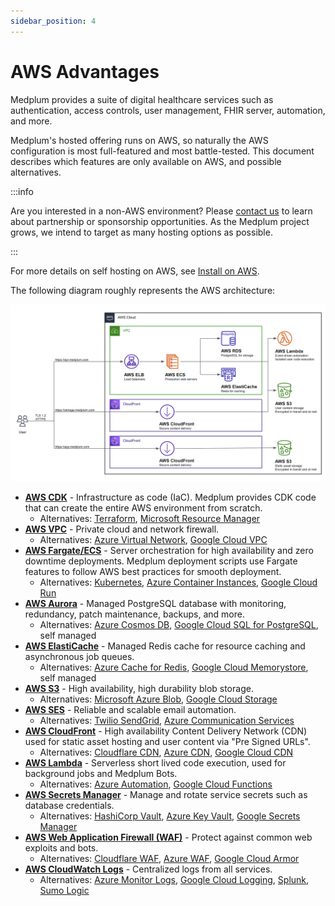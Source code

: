 ```yaml
---
sidebar_position: 4
---
```


# AWS Advantages

Medplum provides a suite of digital healthcare services such as authentication, access controls, user management, FHIR server, automation, and more.

Medplum's hosted offering runs on AWS, so naturally the AWS configuration is most full-featured and most battle-tested. This document describes which features are only available on AWS, and possible alternatives.

:::info

Are you interested in a non-AWS environment? Please [contact us](mailto:hello@medplum.com) to learn about partnership or sponsorship opportunities. As the Medplum project grows, we intend to target as many hosting options as possible.

:::

For more details on self hosting on AWS, see [Install on AWS](./install-on-aws).

The following diagram roughly represents the AWS architecture:

![Medplum AWS Architecture](./medplum-aws-architecture.png)

- **[AWS CDK](https://aws.amazon.com/cdk/)** - Infrastructure as code (IaC). Medplum provides CDK code that can create the entire AWS environment from scratch.
  - Alternatives: [Terraform](https://www.terraform.io/), [Microsoft Resource Manager](https://learn.microsoft.com/en-us/azure/azure-resource-manager/)
- **[AWS VPC](https://aws.amazon.com/vpc/)** - Private cloud and network firewall.
  - Alternatives: [Azure Virtual Network](https://learn.microsoft.com/en-us/azure/virtual-network/), [Google Cloud VPC](https://cloud.google.com/vpc)
- **[AWS Fargate/ECS](https://aws.amazon.com/fargate/)** - Server orchestration for high availability and zero downtime deployments. Medplum deployment scripts use Fargate features to follow AWS best practices for smooth deployment.
  - Alternatives: [Kubernetes](https://kubernetes.io/), [Azure Container Instances](https://azure.microsoft.com/en-us/products/container-instances/), [Google Cloud Run](https://cloud.google.com/run)
- **[AWS Aurora](https://aws.amazon.com/rds/aurora/)** - Managed PostgreSQL database with monitoring, redundancy, patch maintenance, backups, and more.
  - Alternatives: [Azure Cosmos DB](https://azure.microsoft.com/en-us/products/cosmos-db/), [Google Cloud SQL for PostgreSQL](https://cloud.google.com/sql/docs/postgres), self managed
- **[AWS ElastiCache](https://aws.amazon.com/elasticache/)** - Managed Redis cache for resource caching and asynchronous job queues.
  - Alternatives: [Azure Cache for Redis](https://learn.microsoft.com/en-us/azure/azure-cache-for-redis/cache-overview), [Google Cloud Memorystore](https://cloud.google.com/memorystore), self managed
- **[AWS S3](https://aws.amazon.com/s3/)** - High availability, high durability blob storage.
  - Alternatives: [Microsoft Azure Blob](https://azure.microsoft.com/en-us/products/storage/blobs/), [Google Cloud Storage](https://cloud.google.com/storage)
- **[AWS SES](https://aws.amazon.com/ses/)** - Reliable and scalable email automation.
  - Alternatives: [Twilio SendGrid](#), [Azure Communication Services](https://azure.microsoft.com/en-us/products/communication-services/)
- **[AWS CloudFront](https://aws.amazon.com/cloudfront/)** - High availability Content Delivery Network (CDN) used for static asset hosting and user content via "Pre Signed URLs".
  - Alternatives: [Cloudflare CDN](https://www.cloudflare.com/cdn/), [Azure CDN](https://azure.microsoft.com/en-us/products/cdn/), [Google Cloud CDN](https://cloud.google.com/cdn)
- **[AWS Lambda](https://aws.amazon.com/lambda/)** - Serverless short lived code execution, used for background jobs and Medplum Bots.
  - Alternatives: [Azure Automation](https://learn.microsoft.com/en-us/azure/automation/), [Google Cloud Functions](https://cloud.google.com/functions)
- **[AWS Secrets Manager](https://aws.amazon.com/secrets-manager/)** - Manage and rotate service secrets such as database credentials.
  - Alternatives: [HashiCorp Vault](https://www.vaultproject.io/), [Azure Key Vault](https://azure.microsoft.com/en-us/products/key-vault/), [Google Secrets Manager](https://cloud.google.com/secret-manager)
- **[AWS Web Application Firewall (WAF)](https://aws.amazon.com/waf/)** - Protect against common web exploits and bots.
  - Alternatives: [Cloudflare WAF](https://www.cloudflare.com/waf/), [Azure WAF](https://azure.microsoft.com/en-us/products/web-application-firewall/), [Google Cloud Armor](https://cloud.google.com/armor)
- **[AWS CloudWatch Logs](https://aws.amazon.com/cloudwatch/)** - Centralized logs from all services.
  - Alternatives: [Azure Monitor Logs](https://learn.microsoft.com/en-us/azure/azure-monitor/logs/data-platform-logs), [Google Cloud Logging](https://cloud.google.com/logging), [Splunk](https://www.splunk.com/), [Sumo Logic](https://www.sumologic.com/)
